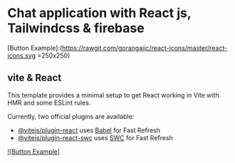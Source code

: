 # Chat application with React js, Tailwindcss & firebase #


[Button Example]:(https://rawgit.com/gorangajic/react-icons/master/react-icons.svg =250x250)
## vite & React
This template provides a minimal setup to get React working in Vite with HMR and some ESLint rules.

Currently, two official plugins are available:

- [@vitejs/plugin-react](https://github.com/vitejs/vite-plugin-react/blob/main/packages/plugin-react/README.md) uses [Babel](https://babeljs.io/) for Fast Refresh
- [@vitejs/plugin-react-swc](https://github.com/vitejs/vite-plugin-react-swc) uses [SWC](https://swc.rs/) for Fast Refresh

[![Button Example]](https://chat-app-r6ji.onrender.com/)


